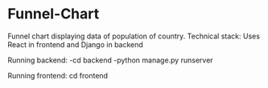 # Funnel-Chart

Funnel chart displaying data of population of country. Technical stack: Uses React in frontend and Django in backend

Running backend:
-cd backend
-python manage.py runserver

Running frontend:
cd frontend
